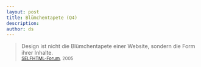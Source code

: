 ```yaml
---
layout: post
title: Blümchentapete (Q4)
description:
author: ds
---
```


> Design ist nicht die Blümchentapete einer Website, sondern die Form ihrer Inhalte.  
> <small>[SELFHTML-Forum](http://forum.de.selfhtml.org/archiv/2005/9/t115585/#m740058), 2005</small>



